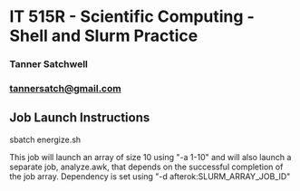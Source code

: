 # IT 515R - Scientific Computing - Shell and Slurm Practice
### Tanner Satchwell
### tannersatch@gmail.com

## Job Launch Instructions

sbatch energize.sh

This job will launch an array of size 10 using "-a 1-10" and will also launch a separate job, analyze.awk, that depends on the successful completion of the job array. Dependency is set using "-d afterok:SLURM_ARRAY_JOB_ID"
